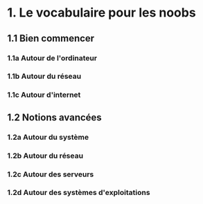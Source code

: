 # 1. Le vocabulaire pour les noobs

## 1.1 Bien commencer
### 1.1a Autour de l'ordinateur
### 1.1b Autour du réseau
### 1.1c Autour d'internet

## 1.2 Notions avancées
### 1.2a Autour du système
### 1.2b Autour du réseau
### 1.2c Autour des serveurs
### 1.2d Autour des systèmes d'exploitations